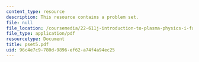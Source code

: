 ```yaml
---
content_type: resource
description: This resource contains a problem set.
file: null
file_location: /coursemedia/22-611j-introduction-to-plasma-physics-i-fall-2006/96c4e7c9780d9896ef62a74f4a94ec25_pset5.pdf
file_type: application/pdf
resourcetype: Document
title: pset5.pdf
uid: 96c4e7c9-780d-9896-ef62-a74f4a94ec25
---
```

